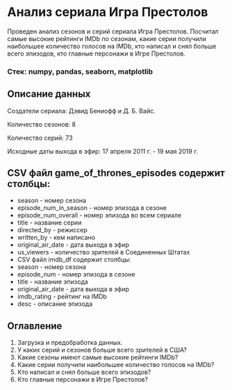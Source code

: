 # Анализ сериала Игра Престолов

Проведен анализ сезонов и серий сериала Игра Престолов. 
Посчитал самые высокие рейтинги IMDb по сезонам, какие серии получили наибольшее количество голосов на IMDb, кто написал и снял больше всего эпизодов, кто главные персонажи в Игре Престолов.

### Стек: numpy, pandas, seaborn, matplotlib

## Описание данных
Создатели сериала: Дэвид Бениофф и Д. Б. Вайс.

Количество сезонов: 8

Количество серий: 73

Исходные даты выхода в эфир: 17 апреля 2011 г. - 19 мая 2019 г.



## CSV файл game_of_thrones_episodes содержит столбцы:

- season - номер сезона
- episode_num_in_season - номер эпизода в сезоне
- episode_num_overall - номер эпизода во всем сериале
- title - название серии
- directed_by - режиссер
- written_by - кем написано
- original_air_date - дата выхода в эфир
- us_viewers - количество зрителей в Соединенных Штатах
- CSV файл imdb_df содержит столбцы:
- season - номер сезона
- episode_num - номер эпизода в сезоне
- title - название эпизода
- original_air_date - дата выхода в эфир
- imdb_rating - рейтинг на IMDb
- desc - описание эпизода

## Оглавление

1. Загрузка и предобработка данных.
2. У каких серий и сезонов больше всего зрителей в США?
3. Какие сезоны имеют самые высокие рейтинги IMDb?
4. Какие серии получили наибольшее количество голосов на IMDb?
5. Кто написал и снял больше всего эпизодов?
6. Кто главные персонажи в Игре Престолов?
